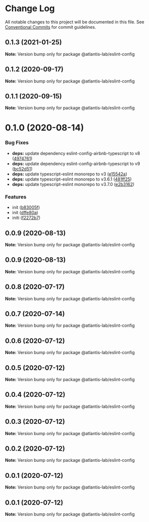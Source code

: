 # Change Log

All notable changes to this project will be documented in this file.
See [Conventional Commits](https://conventionalcommits.org) for commit guidelines.

## 0.1.3 (2021-01-25)

**Note:** Version bump only for package @atlantis-lab/eslint-config





## 0.1.2 (2020-09-17)

**Note:** Version bump only for package @atlantis-lab/eslint-config





## 0.1.1 (2020-09-15)

**Note:** Version bump only for package @atlantis-lab/eslint-config





# 0.1.0 (2020-08-14)


### Bug Fixes

* **deps:** update dependency eslint-config-airbnb-typescript to v8 ([4974761](https://github.com/Atlantis-Lab/config/commit/4974761234054be463ed01c70ac4b4357f538b22))
* **deps:** update dependency eslint-config-airbnb-typescript to v9 ([bc52d51](https://github.com/Atlantis-Lab/config/commit/bc52d5161581121ed3af68f289f9e7d3eb285a1e))
* **deps:** update typescript-eslint monorepo to v3 ([e15542a](https://github.com/Atlantis-Lab/config/commit/e15542a5d0869e4f750b71f03ab601b2dfbda045))
* **deps:** update typescript-eslint monorepo to v3.6.1 ([481ff25](https://github.com/Atlantis-Lab/config/commit/481ff25cd99ea4c0ceaba28f359ddbd9f577b16f))
* **deps:** update typescript-eslint monorepo to v3.7.0 ([e2b3162](https://github.com/Atlantis-Lab/config/commit/e2b3162b965d851bac44b374e716d9028bb8dc81))


### Features

* init ([b83005f](https://github.com/Atlantis-Lab/config/commit/b83005fd115eadf8413a23d5c738efdab14a7ee4))
* init ([dffe80a](https://github.com/Atlantis-Lab/config/commit/dffe80ae81541bff7580131ccd8fb25eb02fab29))
* initi ([f2272b7](https://github.com/Atlantis-Lab/config/commit/f2272b742b576dd93aee314443505eaa1e304158))





## 0.0.9 (2020-08-13)

**Note:** Version bump only for package @atlantis-lab/eslint-config





## 0.0.9 (2020-08-13)

**Note:** Version bump only for package @atlantis-lab/eslint-config





## 0.0.8 (2020-07-17)

**Note:** Version bump only for package @atlantis-lab/eslint-config





## 0.0.7 (2020-07-14)

**Note:** Version bump only for package @atlantis-lab/eslint-config





## 0.0.6 (2020-07-12)

**Note:** Version bump only for package @atlantis-lab/eslint-config





## 0.0.5 (2020-07-12)

**Note:** Version bump only for package @atlantis-lab/eslint-config





## 0.0.4 (2020-07-12)

**Note:** Version bump only for package @atlantis-lab/eslint-config





## 0.0.3 (2020-07-12)

**Note:** Version bump only for package @atlantis-lab/eslint-config





## 0.0.2 (2020-07-12)

**Note:** Version bump only for package @atlantis-lab/eslint-config





## 0.0.1 (2020-07-12)

**Note:** Version bump only for package @atlantis-lab/eslint-config





## 0.0.1 (2020-07-12)

**Note:** Version bump only for package @atlantis-lab/eslint-config
